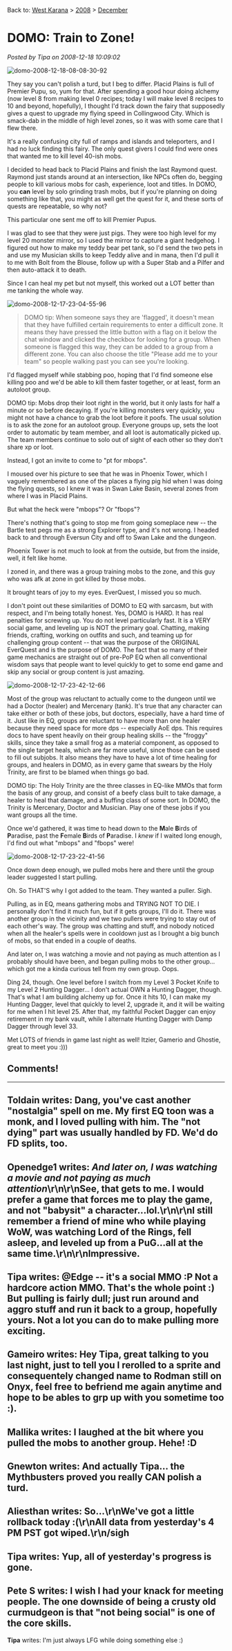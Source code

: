 Back to: [West Karana](/posts/westkarana.md) > [2008](/posts/2008/westkarana.md) > [December](./westkarana.md)
# DOMO: Train to Zone!

*Posted by Tipa on 2008-12-18 10:09:02*

![](../../../uploads/2008/12/domo-2008-12-18-08-08-30-92.jpg "domo-2008-12-18-08-08-30-92")

They say you can't polish a turd, but I beg to differ. Placid Plains is full of Premier Pupu, so, yum for that. After spending a good hour doing alchemy (now level 8 from making level 0 recipes; today I will make level 8 recipes to 10 and beyond, hopefully), I thought I'd track down the fairy that supposedly gives a quest to upgrade my flying speed in Collingwood City. Which is smack-dab in the middle of high level zones, so it was with some care that I flew there.

It's a really confusing city full of ramps and islands and teleporters, and I had no luck finding this fairy. The only quest givers I could find were ones that wanted me to kill level 40-ish mobs.

I decided to head back to Placid Plains and finish the last Raymond quest. Raymond just stands around at an intersection, like NPCs often do, begging people to kill various mobs for cash, experience, loot and titles. In DOMO, you **can** level by solo grinding trash mobs, but if you're planning on doing something like that, you might as well get the quest for it, and these sorts of quests are repeatable, so why not?

This particular one sent me off to kill Premier Pupus.

I was glad to see that they were just pigs. They were too high level for my level 20 monster mirror, so I used the mirror to capture a giant hedgehog. I figured out how to make my teddy bear pet tank, so I'd send the two pets in and use my Musician skills to keep Teddy alive and in mana, then I'd pull it to me with Bolt from the Blouse, follow up with a Super Stab and a Pilfer and then auto-attack it to death.

Since I can heal my pet but not myself, this worked out a LOT better than me tanking the whole way.

![](../../../uploads/2008/12/domo-2008-12-17-23-04-55-96.jpg "domo-2008-12-17-23-04-55-96")


> DOMO tip: When someone says they are 'flagged', it doesn't mean that they have fulfilled certain requirements to enter a difficult zone. It means they have pressed the little button with a flag on it below the chat window and clicked the checkbox for looking for a group. When someone is flagged this way, they can be added to a group from a different zone. You can also choose the title "Please add me to your team" so people walking past you can see you're looking.




I'd flagged myself while stabbing poo, hoping that I'd find someone else killing poo and we'd be able to kill them faster together, or at least, form an autoloot group.


> 
DOMO tip: Mobs drop their loot right in the world, but it only lasts for half a minute or so before decaying. If you're killing monsters very quickly, you might not have a chance to grab the loot before it poofs. The usual solution is to ask the zone for an autoloot group. Everyone groups up, sets the loot order to automatic by team member, and all loot is automatically picked up. The team members continue to solo out of sight of each other so they don't share xp or loot.



Instead, I got an invite to come to "pt for mbops".

I moused over his picture to see that he was in Phoenix Tower, which I vaguely remembered as one of the places a flying pig hid when I was doing the flying quests, so I knew it was in Swan Lake Basin, several zones from where I was in Placid Plains.

But what the heck were "mbops"? Or "fbops"?

There's nothing that's going to stop me from going someplace new -- the Bartle test pegs me as a strong Explorer type, and it's not wrong. I headed back to and through Eversun City and off to Swan Lake and the dungeon.

Phoenix Tower is not much to look at from the outside, but from the inside, well, it felt like home.

I zoned in, and there was a group training mobs to the zone, and this guy who was afk at zone in got killed by those mobs.

It brought tears of joy to my eyes. EverQuest, I missed you so much.

I don't point out these similarities of DOMO to EQ with sarcasm, but with respect, and I'm being totally honest. Yes, DOMO is HARD. It has real penalties for screwing up. You do not level particularly fast. It is a VERY social game, and leveling up is NOT the primary goal. Chatting, making friends, crafting, working on outfits and such, and teaming up for challenging group content -- that was the purpose of the ORIGINAL EverQuest and is the purpose of DOMO. The fact that so many of their game mechanics are straight out of pre-PoP EQ when all conventional wisdom says that people want to level quickly to get to some end game and skip any social or group content is just amazing.

![](../../../uploads/2008/12/domo-2008-12-17-23-42-12-66.jpg "domo-2008-12-17-23-42-12-66")

Most of the group was reluctant to actually come to the dungeon until we had a Doctor (healer) and Mercenary (tank). It's true that any character can take either or both of these jobs, but doctors, especially, have a hard time of it. Just like in EQ, groups are reluctant to have more than one healer because they need space for more dps -- especially AoE dps. This requires docs to have spent heavily on their group healing skills -- the "froggy" skills, since they take a small frog as a material component, as opposed to the single target heals, which are far more useful, since those can be used to fill out subjobs. It also means they have to have a lot of time healing for groups, and healers in DOMO, as in every game that swears by the Holy Trinity, are first to be blamed when things go bad.


> 
DOMO tip: The Holy Trinity are the three classes in EQ-like MMOs that form the basis of any group, and consist of a beefy class built to take damage, a healer to heal that damage, and a buffing class of some sort. In DOMO, the Trinity is Mercenary, Doctor and Musician. Play one of these jobs if you want groups all the time.



Once we'd gathered, it was time to head down to the **M**ale **B**irds of **P**aradise, past the **F**emale **B**irds of **P**aradise. I *knew* if I waited long enough, I'd find out what "mbops" and "fbops" were!

![](../../../uploads/2008/12/domo-2008-12-17-23-22-41-56.jpg "domo-2008-12-17-23-22-41-56")

Once down deep enough, we pulled mobs here and there until the group leader suggested I start pulling.

Oh. So THAT'S why I got added to the team. They wanted a puller. Sigh.

Pulling, as in EQ, means gathering mobs and TRYING NOT TO DIE. I personally don't find it much fun, but if it gets groups, I'll do it. There was another group in the vicinity and we two pullers were trying to stay out of each other's way. The group was chatting and stuff, and nobody noticed when all the healer's spells were in cooldown just as I brought a big bunch of mobs, so that ended in a couple of deaths.

And later on, I was watching a movie and not paying as much attention as I probably should have been, and began pulling mobs to the other group... which got me a kinda curious tell from my own group. Oops.

Ding 24, though. One level before I switch from my Level 3 Pocket Knife to my Level 2 Hunting Dagger... I don't actual OWN a Hunting Dagger, though. That's what I am building alchemy up for. Once it hits 10, I can make my Hunting Dagger, level that quickly to level 2, upgrade it, and it will be waiting for me when I hit level 25. After that, my faithful Pocket Dagger can enjoy retirement in my bank vault, while I alternate Hunting Dagger with Damp Dagger through level 33.

Met LOTS of friends in game last night as well! Itzier, Gamerio and Ghostie, great to meet you :)))

## Comments!
---
**Toldain** writes: Dang, you've cast another "nostalgia" spell on me.  My first EQ toon was a monk, and I loved pulling with him.   The "not dying" part was usually handled by FD.   We'd do FD splits, too.
---
**Openedge1** writes: <i>And later on, I was watching a movie and not paying as much attention</i>\r\n\r\nSee, that gets to me. I would prefer a game that forces me to play the game, and not "babysit" a character...lol.\r\n\r\nI still remember a friend of mine who while playing WoW, was watching Lord of the Rings, fell asleep, and leveled up from a PuG...all at the same time.\r\n\r\nImpressive.
---
**Tipa** writes: @Edge -- it's a social MMO :P Not a hardcore action MMO. That's the whole point :) But pulling is fairly dull; just run around and aggro stuff and run it back to a group, hopefully yours. Not a lot you can do to make pulling more exciting.
---
**Gameiro** writes: Hey Tipa, great talking to you last night, just to tell you I rerolled to a sprite and consequentely changed name to Rodman still on Onyx, feel free to befriend me again anytime and hope to be ables to grp up with you sometime too :).
---
**Mallika** writes: I laughed at the bit where you pulled the mobs to another group. Hehe! :D
---
**Gnewton** writes: And actually Tipa... the Mythbusters proved you really CAN polish a turd.
---
**Aliesthan** writes: So...\r\nWe've got a little rollback today :(\r\nAll data from yesterday's 4 PM PST got wiped.\r\n/sigh
---
**Tipa** writes: Yup, all of yesterday's progress is gone.
---
**Pete S** writes: I wish I had your knack for meeting people. The one downside of being a crusty old curmudgeon is that "not being social" is one of the core skills.
---
**Tipa** writes: I'm just always LFG while doing something else :)
